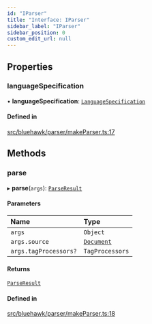 ```yaml
---
id: "IParser"
title: "Interface: IParser"
sidebar_label: "IParser"
sidebar_position: 0
custom_edit_url: null
---
```


## Properties

### languageSpecification

• **languageSpecification**: [`LanguageSpecification`](LanguageSpecification)

#### Defined in

[src/bluehawk/parser/makeParser.ts:17](https://github.com/krollins-mdb/bluehawk/blob/f65f7b1e/src/bluehawk/parser/makeParser.ts#L17)

## Methods

### parse

▸ **parse**(`args`): [`ParseResult`](ParseResult)

#### Parameters

| Name | Type |
| :------ | :------ |
| `args` | `Object` |
| `args.source` | [`Document`](../classes/Document) |
| `args.tagProcessors?` | `TagProcessors` |

#### Returns

[`ParseResult`](ParseResult)

#### Defined in

[src/bluehawk/parser/makeParser.ts:18](https://github.com/krollins-mdb/bluehawk/blob/f65f7b1e/src/bluehawk/parser/makeParser.ts#L18)
